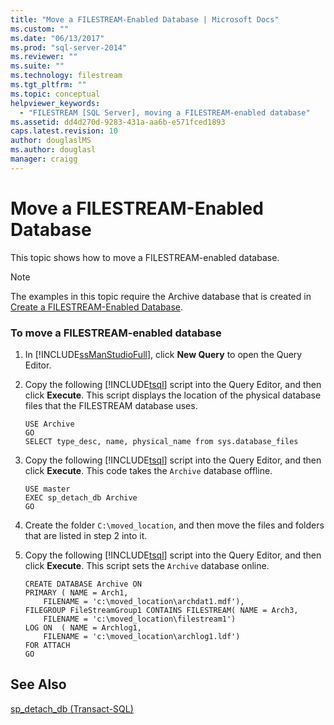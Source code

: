 ```yaml
---
title: "Move a FILESTREAM-Enabled Database | Microsoft Docs"
ms.custom: ""
ms.date: "06/13/2017"
ms.prod: "sql-server-2014"
ms.reviewer: ""
ms.suite: ""
ms.technology: filestream
ms.tgt_pltfrm: ""
ms.topic: conceptual
helpviewer_keywords: 
  - "FILESTREAM [SQL Server], moving a FILESTREAM-enabled database"
ms.assetid: dd4d270d-9283-431a-aa6b-e571fced1893
caps.latest.revision: 10
author: douglaslMS
ms.author: douglasl
manager: craigg
---
```

# Move a FILESTREAM-Enabled Database
  This topic shows how to move a FILESTREAM-enabled database.  
  
> [!NOTE]  
>  The examples in this topic require the Archive database that is created in [Create a FILESTREAM-Enabled Database](create-a-filestream-enabled-database.md).  
  
### To move a FILESTREAM-enabled database  
  
1.  In [!INCLUDE[ssManStudioFull](../../includes/ssmanstudiofull-md.md)], click **New Query** to open the Query Editor.  
  
2.  Copy the following [!INCLUDE[tsql](../../includes/tsql-md.md)] script into the Query Editor, and then click **Execute**. This script displays the location of the physical database files that the FILESTREAM database uses.  
  
    ```tsql  
    USE Archive  
    GO  
    SELECT type_desc, name, physical_name from sys.database_files  
    ```  
  
3.  Copy the following [!INCLUDE[tsql](../../includes/tsql-md.md)] script into the Query Editor, and then click **Execute**. This code takes the `Archive` database offline.  
  
    ```tsql  
    USE master  
    EXEC sp_detach_db Archive  
    GO  
    ```  
  
4.  Create the folder `C:\moved_location`, and then move the files and folders that are listed in step 2 into it.  
  
5.  Copy the following [!INCLUDE[tsql](../../includes/tsql-md.md)] script into the Query Editor, and then click **Execute**. This script sets the `Archive` database online.  
  
    ```tsql  
    CREATE DATABASE Archive ON  
    PRIMARY ( NAME = Arch1,  
        FILENAME = 'c:\moved_location\archdat1.mdf'),  
    FILEGROUP FileStreamGroup1 CONTAINS FILESTREAM( NAME = Arch3,  
        FILENAME = 'c:\moved_location\filestream1')  
    LOG ON  ( NAME = Archlog1,  
        FILENAME = 'c:\moved_location\archlog1.ldf')  
    FOR ATTACH  
    GO  
    ```  
  
## See Also  
 [sp_detach_db &#40;Transact-SQL&#41;](/sql/relational-databases/system-stored-procedures/sp-detach-db-transact-sql)  
  
  
